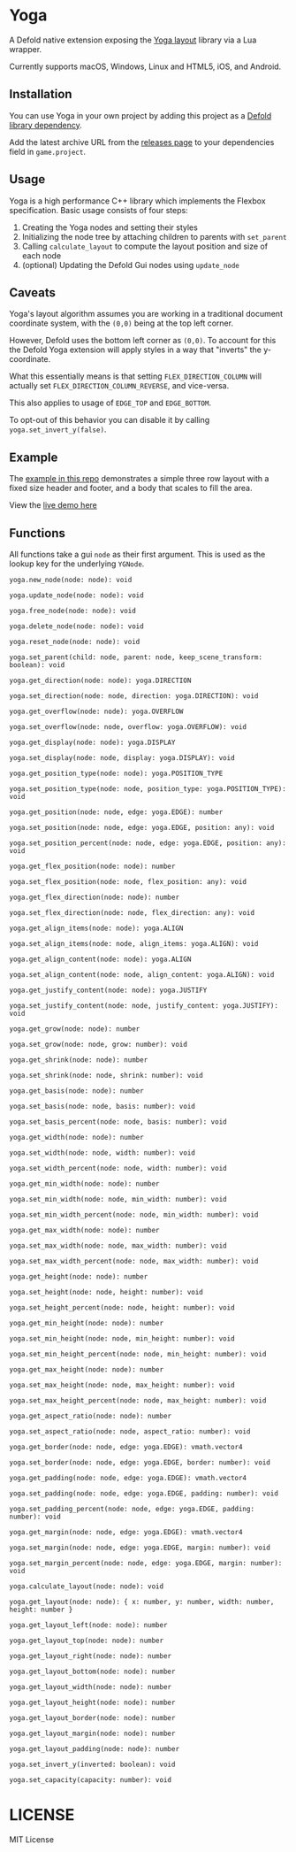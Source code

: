# Yoga

A Defold native extension exposing the [Yoga layout](https://github.com/facebook/yoga) library via a Lua wrapper.

Currently supports macOS, Windows, Linux and HTML5, iOS, and Android.

## Installation

You can use Yoga in your own project by adding this project as a
[Defold library dependency](http://www.defold.com/manuals/libraries/).

Add the latest archive URL from the
[releases page](https://github.com/farism/defold-yoga/releases) to your
dependencies field in `game.project`.

## Usage

Yoga is a high performance C++ library which implements the Flexbox specification. Basic usage consists of four steps:

1. Creating the Yoga nodes and setting their styles
2. Initializing the node tree by attaching children to parents with `set_parent`
3. Calling `calculate_layout` to compute the layout position and size of each node
4. (optional) Updating the Defold Gui nodes using `update_node`

## Caveats

Yoga's layout algorithm assumes you are working in a traditional document coordinate system, with the `(0,0)` being at the top left corner.

However, Defold uses the bottom left corner as `(0,0)`. To account for this the Defold Yoga extension will apply styles in a way that "inverts" the y-coordinate.

What this essentially means is that setting `FLEX_DIRECTION_COLUMN` will actually set `FLEX_DIRECTION_COLUMN_REVERSE`, and vice-versa.

This also applies to usage of `EDGE_TOP` and `EDGE_BOTTOM`.

To opt-out of this behavior you can disable it by calling `yoga.set_invert_y(false)`.

## Example

The [example in this repo](https://github.com/farism/defold-yoga/blob/main/example/gui.gui_script#L2-L33) demonstrates a simple three row layout with a fixed size header and footer, and a body that scales to fill the area.

View the [live demo here](https://farism.github.io/defold-yoga)

## Functions

All functions take a gui `node` as their first argument. This is used as the lookup key for the underlying `YGNode`.

`yoga.new_node(node: node): void`

`yoga.update_node(node: node): void`

`yoga.free_node(node: node): void`

`yoga.delete_node(node: node): void`

`yoga.reset_node(node: node): void`

`yoga.set_parent(child: node, parent: node, keep_scene_transform: boolean): void`

`yoga.get_direction(node: node): yoga.DIRECTION`

`yoga.set_direction(node: node, direction: yoga.DIRECTION): void`

`yoga.get_overflow(node: node): yoga.OVERFLOW`

`yoga.set_overflow(node: node, overflow: yoga.OVERFLOW): void`

`yoga.get_display(node: node): yoga.DISPLAY`

`yoga.set_display(node: node, display: yoga.DISPLAY): void`

`yoga.get_position_type(node: node): yoga.POSITION_TYPE`

`yoga.set_position_type(node: node, position_type: yoga.POSITION_TYPE): void`

`yoga.get_position(node: node, edge: yoga.EDGE): number`

`yoga.set_position(node: node, edge: yoga.EDGE, position: any): void`

`yoga.set_position_percent(node: node, edge: yoga.EDGE, position: any): void`

`yoga.get_flex_position(node: node): number`

`yoga.set_flex_position(node: node, flex_position: any): void`

`yoga.get_flex_direction(node: node): number`

`yoga.set_flex_direction(node: node, flex_direction: any): void`

`yoga.get_align_items(node: node): yoga.ALIGN`

`yoga.set_align_items(node: node, align_items: yoga.ALIGN): void`

`yoga.get_align_content(node: node): yoga.ALIGN`

`yoga.set_align_content(node: node, align_content: yoga.ALIGN): void`

`yoga.get_justify_content(node: node): yoga.JUSTIFY`

`yoga.set_justify_content(node: node, justify_content: yoga.JUSTIFY): void`

`yoga.get_grow(node: node): number`

`yoga.set_grow(node: node, grow: number): void`

`yoga.get_shrink(node: node): number`

`yoga.set_shrink(node: node, shrink: number): void`

`yoga.get_basis(node: node): number`

`yoga.set_basis(node: node, basis: number): void`

`yoga.set_basis_percent(node: node, basis: number): void`

`yoga.get_width(node: node): number`

`yoga.set_width(node: node, width: number): void`

`yoga.set_width_percent(node: node, width: number): void`

`yoga.get_min_width(node: node): number`

`yoga.set_min_width(node: node, min_width: number): void`

`yoga.set_min_width_percent(node: node, min_width: number): void`

`yoga.get_max_width(node: node): number`

`yoga.set_max_width(node: node, max_width: number): void`

`yoga.set_max_width_percent(node: node, max_width: number): void`

`yoga.get_height(node: node): number`

`yoga.set_height(node: node, height: number): void`

`yoga.set_height_percent(node: node, height: number): void`

`yoga.get_min_height(node: node): number`

`yoga.set_min_height(node: node, min_height: number): void`

`yoga.set_min_height_percent(node: node, min_height: number): void`

`yoga.get_max_height(node: node): number`

`yoga.set_max_height(node: node, max_height: number): void`

`yoga.set_max_height_percent(node: node, max_height: number): void`

`yoga.get_aspect_ratio(node: node): number`

`yoga.set_aspect_ratio(node: node, aspect_ratio: number): void`

`yoga.get_border(node: node, edge: yoga.EDGE): vmath.vector4`

`yoga.set_border(node: node, edge: yoga.EDGE, border: number): void`

`yoga.get_padding(node: node, edge: yoga.EDGE): vmath.vector4`

`yoga.set_padding(node: node, edge: yoga.EDGE, padding: number): void`

`yoga.set_padding_percent(node: node, edge: yoga.EDGE, padding: number): void`

`yoga.get_margin(node: node, edge: yoga.EDGE): vmath.vector4`

`yoga.set_margin(node: node, edge: yoga.EDGE, margin: number): void`

`yoga.set_margin_percent(node: node, edge: yoga.EDGE, margin: number): void`

`yoga.calculate_layout(node: node): void`

`yoga.get_layout(node: node): { x: number, y: number, width: number, height: number }`

`yoga.get_layout_left(node: node): number`

`yoga.get_layout_top(node: node): number`

`yoga.get_layout_right(node: node): number`

`yoga.get_layout_bottom(node: node): number`

`yoga.get_layout_width(node: node): number`

`yoga.get_layout_height(node: node): number`

`yoga.get_layout_border(node: node): number`

`yoga.get_layout_margin(node: node): number`

`yoga.get_layout_padding(node: node): number`

`yoga.set_invert_y(inverted: boolean): void`

`yoga.set_capacity(capacity: number): void`

# LICENSE

MIT License